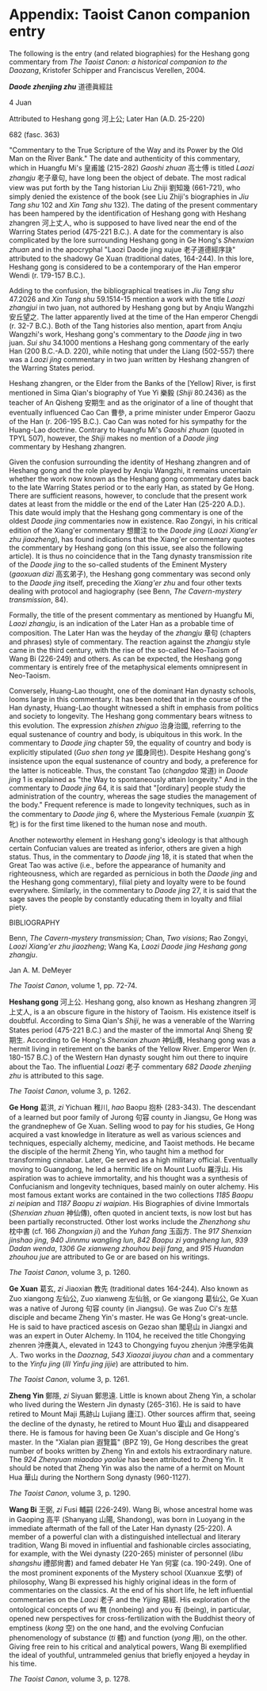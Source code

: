 # Appendix: Taoist Canon companion entry

The following is the entry (and related biographies)
for the Heshang gong commentary
from _The Taoist Canon: a historical companion to the Daozang_,
Kristofer Schipper and Franciscus Verellen,
2004.

_**Daode zhenjing zhu**_ 道德眞經註

4 Juan

Attributed to Heshang gong 河上公;
Later Han (A.D. 25-220)

682 (fasc. 363)

"Commentary to the True Scripture
of the Way and its Power
by the Old Man on the River Bank."
The date and authenticity
of this commentary,
which in Huangfu Mi's 皇甫謐 (215-282)
*Gaoshi zhuan* 高士傅
is titled *Laozi zhangju* 老子章句,
have long been the object of debate.
The most radical view
was put forth by the Tang historian
Liu Zhiji 劉知幾 (661-721),
who simply denied the existence of the book
(see Liu Zhiji's biographies in
*Jiu Tang shu* 102
and *Xin Tang shu* 132).
The dating of the present commentary
has been hampered by
the identification of Heshang gong
with Heshang zhangren 河上丈人,
who is supposed to have lived
near the end
of the Warring States period (475-221 B.C.).
A date for the commentary is also complicated
by the lore surrounding Heshang gong in
Ge Hong's *Shenxian zhuan*
and in the apocryphal
"Laozi Daode jing xujue 老子道德經序訣"
attributed to the shadowy
Ge Xuan (traditional dates, 164-244).
In this lore,
Heshang gong is considered
to be a contemporary
of the Han emperor Wendi (r. 179-157 B.C.).

Adding to the confusion,
the bibliographical treatises
in *Jiu Tang shu* 47.2026
and *Xin Tang shu* 59.1514-15
mention a work with the title
*Laozi zhangjui* in two juan,
not authored by Heshang gong
but by Anqiu Wangzhi 安丘望之.
The latter apparently lived
at the time of the Han emperor
Chengdi (r. 32-7 B.C.).
Both of the Tang histories also mention,
apart from Anqiu Wangzhi's work,
Heshang gong's commentary
to the *Daode jing* in two juan.
*Sui shu* 34.1000
mentions a Heshang gong commentary
of the early Han (200 B.C.-A.D. 220),
while noting that
under the Liang (502-557)
there was a *Laozi jing* commentary
in two juan written by
Heshang zhangren of the Warring States period.

Heshang zhangren,
or the Elder from the Banks of the [Yellow] River,
is first mentioned
in Sima Qian's biography
of Yue Yi 樂毅 (*Shiji* 80.2436)
as the teacher
of An Qisheng 安期生
and as the originator
of a line of thought
that eventually influenced
Cao Can 曹參,
a prime minister under
Emperor Gaozu of the Han (r. 206-195 B.C.).
Cao Can was noted
for his sympathy
for the Huang-Lao doctrine.
Contrary to Huangfu Mi's
*Gaoshi zhuan* (quoted in TPYL 507),
however,
the *Shiji* makes no mention
of a *Daode jing* commentary
by Heshang zhangren.

Given the confusion
surrounding the identity
of Heshang zhangren
and of Heshang gong
and the role played by Anqiu Wangzhi,
it remains uncertain
whether the work now known as
the Heshang gong commentary
dates back to the late Warring States period
or to the early Han,
as stated by Ge Hong.
There are sufficient reasons,
however,
to conclude that
the present work dates
at least from
the middle or the end
of the Later Han (25-220 A.D.).
This date would imply that
the Heshang gong commentary
is one of the oldest
*Daode jing* commentaries
now in existence.
Rao Zongyi,
in his critical edition
of the Xiang'er commentary 想爾注
to the *Daode jing*
(*Laozi Xiang'er zhu jiaozheng*),
has found indications
that the Xiang'er commentary
quotes the commentary by Heshang gong
(on this issue,
see also the following article).
It is thus no coincidence
that in the Tang dynasty transmission rite
of the *Daode jing* to the so-called
students of the Eminent Mystery
(*gaoxuan dizi* 高玄弟子),
the Heshang gong commentary
was second only
to the *Daode jing* itself,
preceding the *Xiang'er zhu*
and four other texts
dealing with protocol and hagiography
(see Benn, *The Cavern-mystery transmission*, 84).

Formally,
the title of the present commentary
as mentioned by Huangfu Mi,
*Laozi zhangju*,
is an indication
of the Later Han
as a probable time of composition.
The Later Han
was the heyday
of the *zhangju* 章句 (chapters and phrases)
style of commentary.
The reaction against the *zhangju* style
came in the third century,
with the rise
of the so-called Neo-Taoism
of Wang Bi (226-249) and others.
As can be expected,
the Heshang gong commentary
is entirely free
of the metaphysical elements
omnipresent in Neo-Taoism.

Conversely,
Huang-Lao thought,
one of the dominant Han dynasty schools,
looms large in this commentary.
It has been noted
that in the course of the Han dynasty,
Huang-Lao thought witnessed
a shift in emphasis
from politics and society
to longevity.
The Heshang gong commentary
bears witness to this evolution.
The expression *zhishen zhiguo* 治身治國,
referring to the equal sustenance
of country and body,
is ubiquitous in this work.
In the commentary
to *Daode jing* chapter 59,
the equality of country and body
is explicitly stipulated
(*Guo shen tong ye* 國身同也).
Despite Heshang gong's insistence
upon the equal sustenance
of country and body,
a preference for the latter
is noticeable.
Thus,
the constant Tao
(*changdao* 常道)
in *Daode jing* 1
is explained as
"the Way to spontaneously attain longevity."
And in the commentary
to *Daode jing* 64,
it is said that
"[ordinary] people study
the administration of the country,
whereas the sage
studies the management
of the body."
Frequent reference
is made to longevity techniques,
such as in the commentary
to *Daode jing* 6,
where the Mysterious Female
(*xuanpin* 玄牝)
is for the first time likened
to the human nose and mouth.

Another noteworthy element
in Heshang gong's ideology
is that although certain Confucian values
are treated as inferior,
others are given a high status.
Thus,
in the commentary
to *Daode jing* 18,
it is stated that
when the Great Tao was active
(i.e., before the appearance
of humanity and righteousness,
which are regarded as pernicious
in both the *Daode jing*
and the Heshang gong commentary),
filial piety and loyalty
were to be found everywhere.
Similarly,
in the commentary to *Daode jing* 27,
it is said that
the sage saves the people
by constantly educating them
in loyalty and filial piety.

BIBLIOGRAPHY

Benn, *The Cavern-mystery transmission*;
Chan, *Two visions*;
Rao Zongyi, *Laozi Xiang'er zhu jiaozheng*;
Wang Ka, *Laozi Daode jing Heshang gong zhangju*.

Jan A. M. DeMeyer

_The Taoist Canon_,
volume 1,
pp. 72-74.

**Heshang gong** 河上公.
Heshang gong,
also known as Heshang zhangren 河上丈人,
is a an obscure figure
in the history of Taoism.
His existence itself is doubtful.
According to Sima Qian's *Shiji*,
he was a venerable
of the Warring States period (475-221 B.C.)
and the master of the immortal Anqi Sheng 安期生.
According to Ge Hong's
*Shenxian zhuan* 神仙傳,
Heshang gong was a hermit
living in retirement
on the banks
of the Yellow River.
Emperor Wen (r. 180-157 B.C.)
of the Western Han dynasty
sought him out there
to inquire about the Tao.
The influential *Loazi* 老子
commentary *682 Daode zhenjing zhu*
is attributed to this sage.

_The Taoist Canon_,
volume 3,
p. 1262.

**Ge Hong** 葛洪,
*zi* Yichuan 稚川,
*hao* Baopu 抱朴 (283-343).
The descendant
of a learned but poor family
of Jurong 句容 county in Jiangsu,
Ge Hong was the grandnephew
of Ge Xuan.
Selling wood to pay for his studies,
Ge Hong acquired a vast knowledge in literature
as well as various sciences and techniques,
especially alchemy,
medicine,
and Taoist methods.
He became the disciple
of the hermit Zheng Yin,
who taught him a method
for transforming cinnabar.
Later,
Ge served as a high military official.
Eventually moving to Guangdong,
he led a hermitic life
on Mount Luofu 羅浮山.
His aspiration was to achieve immortality,
and his thought was a synthesis
of Confucianism and longevity techniques,
based mainly on outer alchemy.
His most famous extant works
are contained in the two collections
*1185 Baopu zi neipian*
and *1187 Baopu zi waipian*.
His Biographies of divine Immortals
(*Shenxian zhuan* 神仙傳),
often quoted in ancient texts,
is now lost
but has been partially reconstructed.
Other lost works include
the *Zhenzhong shu* 枕中書 (cf. 166 *Zhongxian ji*)
and the *Yuhan fang* 玉函方.
The *917 Shenxian jinshao jing*,
*940 Jinnmu wangling lun*,
*842 Baopu zi yangsheng lun*,
*939 Dadan wenda*,
*1306 Ge xianweng zhouhou beiji fang*,
and *915 Huandan zhouhou jue*
are attributed to Ge
or are based on his writings.

_The Taoist Canon_,
volume 3,
p. 1260.

**Ge Xuan** 葛玄,
*zi* Jiaoxian 教先
(traditional dates 164-244).
Also known as Zuo xiangong 左仙公,
Zuo xianweng 左仙翁,
or Ge xiangong 葛仙公,
Ge Xuan was a native
of Jurong 句容 county (in Jiangsu).
Ge was Zuo Ci's 左慈 disciple
and became Zheng Yin's master.
He was Ge Hong's great-uncle.
He is said to have practiced
ascesis on Gezao shan 閣皂山
in Jiangxi
and was an expert in Outer Alchemy.
In 1104,
he received the title Chongying zhenren 沖應眞人,
elevated in 1243
to Chongying fuyou zhenjun 沖應孚佑眞人.
Two works in the *Daoznag*,
*543 Xiaozai jiuyou chan*
and a commentary to the
*Yinfu jing*
(*III Yinfu jing jijie*)
are attributed to him.

_The Taoist Canon_,
volume 3,
p. 1261.

**Zheng Yin** 鄭隱,
*zi* Siyuan 鄭思遠.
Little is known about Zheng Yin,
a scholar who lived
during the Western Jin dynasty (265-316).
He is said to have retired
to Mount Maji 馬跡山 Lujiang 廬江).
Other sources affirm that,
seeing the decline of the dynasty,
he retired to Mount Huo 霍山
and disappeared there.
He is famous
for having been Ge Xuan's disciple
and Ge Hong's master.
In the "Xialan pian 遐覽篇" (BPZ 19),
Ge Hong describes
the great number of books
written by Zheng Yin
and extols his extraordinary nature.
The *924 Zhenyuan miaodao yaolüe*
has been attributed to Zheng Yin.
It should be noted
that Zheng Yin was also the name
of a hermit on Mount Hua 華山
during the Northern Song dynasty (960-1127).

_The Taoist Canon_,
volume 3,
p. 1290.

**Wang Bi** 王弼,
*zi* Fusi 輔嗣 (226-249).
Wang Bi, whose ancestral home
was in Gaoping 高平
(Shanyang 山陽, Shandong),
was born in Luoyang
in the immediate aftermath
of the fall
of the Later Han dynasty (25-220).
A member of a powerful clan
with a distinguished
intellectual and literary tradition,
Wang Bi moved in influential and fashionable circles
associating,
for example,
with the Wei dynasty (220-265)
minister of personnel
(*libu shangshu* 禮部尙書)
and famed debater
He Yan 何宴 (ca. 190-249).
One of the most prominent exponents
of the Mystery school
(Xuanxue 玄學) of philosophy,
Wang Bi expressed his highly original ideas
in the form of commentaries on the classics.
At the end of his short life,
he left influential commentaries
on the *Laozi* 老子
and the *Yijing* 易經.
His exploration
of the ontological concepts of
wu 無 (nonbeing) and you 有 (being),
in particular,
opened new perspectives
for cross-fertilization
with the Buddhist theory of emptiness
(*kong* 空) on the one hand,
and the evolving Confucian phenomenology
of substance (*ti* 體)
and function (*yong* 用),
on the other.
Giving free rein to his critical
and analytical powers,
Wang Bi exemplified
the ideal of youthful,
untrammeled genius
that briefly enjoyed a heyday in his time.

_The Taoist Canon_,
volume 3,
p. 1278.
